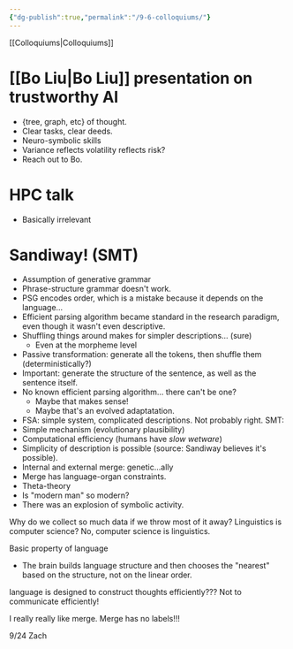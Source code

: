 ```yaml
---
{"dg-publish":true,"permalink":"/9-6-colloquiums/"}
---
```


[[Colloquiums\|Colloquiums]]

# [[Bo Liu\|Bo Liu]] presentation on trustworthy AI

* {tree, graph, etc} of thought.
* Clear tasks, clear deeds.
* Neuro-symbolic skills
* Variance reflects volatility reflects risk?
* Reach out to Bo.

# HPC talk
* Basically irrelevant

# Sandiway! (SMT)
* Assumption of generative grammar
* Phrase-structure grammar doesn't work.
* PSG encodes order, which is a mistake because it depends on the language...
* Efficient parsing algorithm became standard in the research paradigm, even though it wasn't even descriptive.
* Shuffling things around makes for simpler descriptions... (sure)
	* Even at the morpheme level
* Passive transformation: generate all the tokens, then shuffle them (deterministically?)
* Important: generate the structure of the sentence, as well as the sentence itself.
* No known efficient parsing algorithm... there can't be one?
	* Maybe that makes sense!
	* Maybe that's an evolved adaptatation.
* FSA: simple system, complicated descriptions. Not probably right.
SMT:
* Simple mechanism (evolutionary plausibility)
* Computational efficiency (humans have *slow wetware*)
* Simplicity of description is possible (source: Sandiway believes it's possible).
* Internal and external merge:
genetic...ally
* Merge has language-organ constraints.
* Theta-theory
* Is "modern man" so modern?
* There was an explosion of symbolic activity.

Why do we collect so much data if we throw most of it away?
Linguistics is computer science? No, computer science is linguistics.

Basic property of language
* The brain builds language structure and then chooses the "nearest" based on the structure, not on the linear order.

language is designed to construct thoughts efficiently???
Not to communicate efficiently!

I really really like merge.
Merge has no labels!!!

9/24 Zach